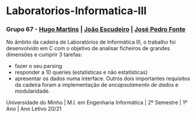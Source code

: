 # Laboratorios-Informatica-III

### Grupo 67 - [Hugo Martins](https://github.com/hugomartins22) | [João Escudeiro](https://github.com/jbtescudeiro16)  |  [José Pedro Fonte](https://github.com/josef8) 

No âmbito da cadeira de Laboratórios de Informática III, o trabalho foi desenvolvido em C com o objetivo de analisar ficheiros de grandes dimensões e cumprir 3 tarefas:
* fazer o seu parsing
* responder a 10 queries (estatísticas e não estatísticas)
* apresentar os dados numa interface. 
Outros dois importantes requisitos da cadeira foram a implementação de _encapsulamento de dados_ e modularidade. 

Universidade do Minho | M.I. em Engenharia Informática | 2º Semestre | 1º Ano | Ano Letivo 20/21

